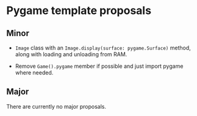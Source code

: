 # Pygame template proposals

## Minor

* `Image` class with an `Image.display(surface: pygame.Surface)` method,
along with loading and unloading from RAM.

* Remove `Game().pygame` member if possible and just import pygame where needed.

## Major

There are currently no major proposals.
